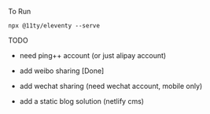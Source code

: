 To Run

`npx @11ty/eleventy --serve`


TODO
  
- need ping++ account (or just alipay account) 
- add weibo sharing [Done]
- add wechat sharing (need wechat account, mobile only)
  
- add a static blog solution (netlify cms)
